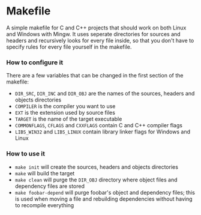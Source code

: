 # Makefile
A simple makefile for C and C++ projects that should work on both Linux and Windows with Mingw.
It uses seperate directories for sources and headers and recursively looks for every file inside, so that you don't have to specify rules for every file yourself in the makefile.

### How to configure it

There are a few variables that can be changed in the first section of the makefile:
- `DIR_SRC`, `DIR_INC` and `DIR_OBJ` are the names of the sources, headers and objects directories
- `COMPILER` is the compiler you want to use
- `EXT` is the extension used by source files
- `TARGET` is the name of the target executable
- `COMMONFLAGS`, `CFLAGS` and `CXXFLAGS` contain C and C++ compiler flags
- `LIBS_WIN32` and `LIBS_LINUX` contain library linker flags for Windows and Linux

### How to use it

- `make init` will create the sources, headers and objects directories
- `make` will build the target
- `make clean` will purge the `DIR_OBJ` directory where object files and dependency files are stored
- `make foobar-depend` will purge foobar's object and dependency files;
this is used when moving a file and rebuilding dependencies without having to recompile everything
